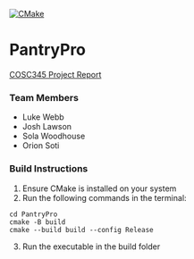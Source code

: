 [![CMake](https://github.com/DigitalDiners/PantryPro/actions/workflows/cmake.yml/badge.svg)](https://github.com/DigitalDiners/PantryPro/actions/workflows/cmake.yml)
# PantryPro
[COSC345 Project Report](docs/Assignment1-Report.pdf)

 ### Team Members
- Luke Webb
- Josh Lawson
- Sola Woodhouse
- Orion Soti

### Build Instructions
1. Ensure CMake is installed on your system
2. Run the following commands in the terminal:
```
cd PantryPro
cmake -B build
cmake --build build --config Release
```
3. Run the executable in the build folder





